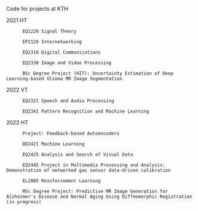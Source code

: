 Code for projects at KTH

   2021 HT
   
          EQ1220 Signal Theory
          
          EP2120 Internetworking
          
          EQ2310 Digital Communications
          
          EQ2330 Image and Video Processing
   
          BSc Degree Project (HIT): Uncertainty Estimation of Deep Learning-based Glioma MR Image Segmentation
          
   2022 VT
          
          EQ2321 Speech and Audio Processing
          
          EQ2341 Pattern Recognition and Machine Learning
          
   2022 HT
   
          Project: Feedback-based Autoencoders
          
          DD2421 Machine Learning
          
          EQ2425 Analysis and Search of Visual Data
          
          EQ2445 Project in Multimedia Processing and Analysis: Demonstration of networked gas sensor data-driven calibration
          
          EL2805 Reinforcement Learning
          
          MSc Degree Project: Predictive MR Image Generation for Alzheimer's Disease and Normal Aging Using Diffeomorphic Registration (in progress)
          
